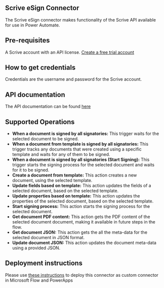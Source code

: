 

## Scrive eSign Connector
The Scrive eSign connector makes functionality of the Scrive API available for use in Power Automate.


## Pre-requisites
A Scrive account with an API license. [Create a free trial account](https://www.scrive.com/get-started/)


## How to get credentials
Credentials are the username and password for the Scrive account.


## API documentation
The API documentation can be found [here](https://apidocs.scrive.com/)


## Supported Operations

- **When a document is signed by all signatories:** This trigger waits for the selected document to be signed.
- **When a document from template is signed by all signatories:** This trigger tracks any documents that were created using a specific template and waits for any of them to be signed.
- **When a document is signed by all signatories (Start Signing):** This trigger starts the signing process for the selected document and waits for it to be signed.
- **Create a document from template:** This action creates a new document, using the selected template.
- **Update fields based on template:** This action updates the fields of a selected document, based on the selected template.
- **Update properties based on template:** This action updates the properties of the selected document, based on the selected template.
- **Start signing process:** This action starts the signing process for the selected document.
- **Get document PDF content:** This action gets the PDF content of the selected document document, making it available in future steps in the flow.
- **Get document JSON:** This action gets the all the meta-data for the selected document in JSON format.
- **Update document JSON:** This action updates the document meta-data using a provided JSON.

## Deployment instructions
Please use [these instructions](https://docs.microsoft.com/en-us/connectors/custom-connectors/paconn-cli) to deploy this connector as custom connector in Microsoft Flow and PowerApps
